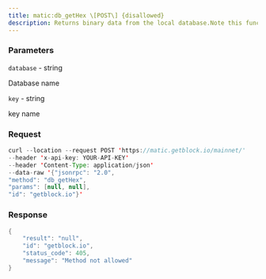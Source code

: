 ```yaml
---
title: matic:db_getHex \[POST\] {disallowed}
description: Returns binary data from the local database.Note this function is deprecated and will be removed in the future.
---
```


### Parameters


`database` - string

Database name

`key` - string

key name

### Request

``` java
curl --location --request POST 'https://matic.getblock.io/mainnet/' 
--header 'x-api-key: YOUR-API-KEY' 
--header 'Content-Type: application/json' 
--data-raw '{"jsonrpc": "2.0",
"method": "db_getHex",
"params": [null, null],
"id": "getblock.io"}'
```

###  Response

``` java
{
    "result": "null",
    "id": "getblock.io",
    "status_code": 405,
    "message": "Method not allowed"
}
```

